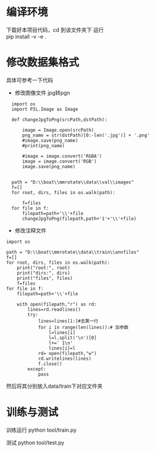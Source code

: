 # 编译环境


下载好本项目代码，cd 到该文件夹下 运行  
  pip install -v -e .

# 修改数据集格式
具体可参考一下代码
  + 修改图像文件 jpg转pgn


````# 显示需要加 # ，Markdown中不需要加
  import os
  import PIL.Image as Image

  def changeJpgToPng(srcPath,dstPath):
    
      image = Image.open(srcPath)
      png_name = str(dstPath)[0:-len('.jpg')] + '.png'
      #image.save(png_name)
      #print(png_name)

      #image = image.convert('RGBA')
      image = image.convert('RGB')
      image.save(png_name)
      

  path = "D:\\boat\\mmrotate\\data\\val\\images"
  f=[]
  for root, dirs, files in os.walk(path):

      f=files
  for file in f:
      filepath=path+'\\'+file
      changeJpgToPng(filepath,path+'1'+'\\'+file)

````

 + 修改注释文件
````
import os

path = "D:\\boat\\mmrotate\\data\\train\\annfiles"
f=[]
for root, dirs, files in os.walk(path):
    print("root:", root)
    print("dirs:", dirs)
    print("files", files)
    f=files
for file in f:
    filepath=path+'\\'+file
    
    with open(filepath,"r") as rd:
        lines=rd.readlines()
        try:
            lines=lines[1:]#去第一行
            for i in range(len(lines)):# 加参数
                l=lines[i]
                l=l.split('\n')[0]
                l+=' 1\n'
                lines[i]=l
            rd= open(filepath,"w")
            rd.writelines(lines)
            f.close()
        except:
            pass
````

然后将其分别放入data/train下对应文件夹

# 训练与测试

训练运行 python tool/train.py

测试 python tool/test.py
